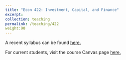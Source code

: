 ```yaml
---
title: "Econ 422: Investment, Capital, and Finance"
excerpt: 
collection: teaching
permalink: /teaching/422
weight:90
---
```


A recent syllabus can be found [here.](../files/econ422syllabus.pdf)

For current students, visit the course Canvas page [here.](https://canvas.uw.edu/courses/1434114)